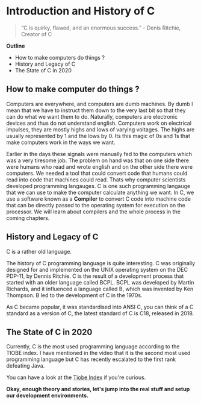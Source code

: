 # Introduction and History of C

> “C is quirky, flawed, and an enormous success.” - Denis Ritchie, Creator of C

**Outline**

- How to make computers do things ?
- History and Legacy of C
- The State of C in 2020


## How to make computer do things ?

Computers are everywhere, and computers are dumb machines. By dumb I mean that we have to instruct them down to the very last bit so that they can do what we want them to do. Naturally, computers are electronic devices and thus do not understand english. Computers work on electrical impulses, they are mostly highs and lows of varying voltages. The highs are usually represented by 1 and the lows by 0. Its this magic of 0s and 1s that make computers work in the ways we want. 

Earlier in the days these signals were manually fed to the computers which was a very tiresome job. The problem on hand was that on one side there were humans who read and wrote english and on the other side there were computers. We needed a tool that could convert code that humans could read into code that machines could read. Thats why computer scientists developed programming langauges. C is one such programming langauge that we can use to make the computer calculate anything we want. In C, we use a software known as a **Compiler** to convert C code into machine code that can be directly passed to the operating system for execution on the processor. We will learn about compilers and the whole process in the coming chapters.


## History and Legacy of C

C is a rather old language. 

The history of C programming language is quite interesting. C was originally designed for and implemented on the UNIX operating system on the DEC PDP-11, by Dennis Ritchie. C is the result of a development process that started with an older language called BCPL. BCPL was developed by Martin Richards, and it influenced a language called B, which was invented by Ken Thompson. B led to the development of C in the 1970s. 

As C became popular, it was standardised into ANSI C, you can think of a C standard as a version of C, the latest standard of C is C18, released in 2018. 


## The State of C in 2020

Currently, C is the most used programming language according to the TIOBE index. I have mentioned in the video that it is the second most used programming language but C has recently escalated to the first rank defeating Java. 

You can have a look at the [Tiobe Index](https://www.tiobe.com/tiobe-index/) if you're curious.

**Okay, enough theory and stories, let's jump into the real stuff and setup our development environments.**